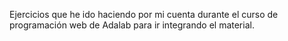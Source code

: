Ejercicios que he ido haciendo por mi cuenta durante el curso de programación web de Adalab para ir integrando el material.
